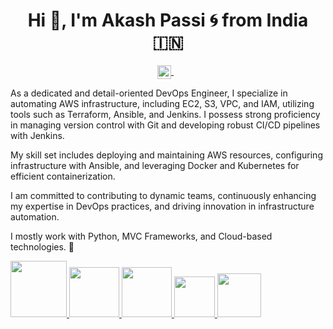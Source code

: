 <h1 align="center">Hi 👋, I'm Akash Passi 🌀 from India 🇮🇳</h1>

<p align="center">
<a href="https://linkedin.com/in/akash-passi" target="blank">
  <img align="center" src="https://cdn.jsdelivr.net/npm/simple-icons@3/icons/linkedin.svg" alt="yatharth7" width="22px" />
</a>
  &nbsp;&nbsp;

As a dedicated and detail-oriented DevOps Engineer, I specialize in automating AWS infrastructure, including EC2, S3, VPC, and IAM, utilizing tools such as Terraform, Ansible, and Jenkins. I possess strong proficiency in managing version control with Git and developing robust CI/CD pipelines with Jenkins.

My skill set includes deploying and maintaining AWS resources, configuring infrastructure with Ansible, and leveraging Docker and Kubernetes for efficient containerization.

I am committed to contributing to dynamic teams, continuously enhancing my expertise in DevOps practices, and driving innovation in infrastructure automation.

I mostly work with Python, MVC Frameworks, and Cloud-based technologies. 🚀


<p float="left">
  <a href="https://python.org/" target="_blank" >
    <img src="https://media1.giphy.com/media/KAq5w47R9rmTuvWOWa/giphy.gif"  height="90" />
  </a>
  <a href="https://www.docker.com/" target="_blank" >
    <img src="https://raw.githubusercontent.com/itsksaurabh/itsksaurabh/master/assets/docker.gif"  height="80" /> 
  </a>
  
  <a href="https://www.djangoproject.com/" target="_blank" >
    <img src="https://www.edgica.com/wp-content/files/django-logo-big.jpg"  height="80" /> 
  </a>
  
  <a href="https://docs.gitlab.com/ee/ci/" target="_blank" >
    <img src="https://raw.githubusercontent.com/itsksaurabh/itsksaurabh/master/assets/cicd.gif"  height="65" />
  </a>
   <a href="https://www.w3.org/wiki/The_web_standards_model_-_HTML_CSS_and_JavaScript" target="_blank" >
    <img src="https://raw.githubusercontent.com/itsksaurabh/itsksaurabh/master/assets/html-css-js.png" height="70" />
  </a>
 </p>


